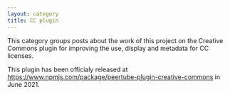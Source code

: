 ```yaml
---
layout: category
title: CC plugin
---
```


This category groups posts about the work of this project on the Creative Commons plugin for improving the use, display and metadata for CC licenses. 

This plugin has been officialy released at https://www.npmjs.com/package/peertube-plugin-creative-commons in June 2021.
